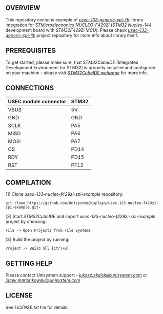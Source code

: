 OVERVIEW
--------

This repository contains example of [*usec-133-generic-spi-lib*](https://github.com/UnisystemDisplays/usec-133-generic-spi-lib) library integration for [*STMicroelectronics NUCLEO-F429ZI*](https://www.st.com/en/evaluation-tools/nucleo-f429zi.html) (*STM32 Nucleo-144* development board with *STM32F429ZI MCU*). Please check [*usec-133-generic-spi-lib*](https://github.com/UnisystemDisplays/usec-133-generic-spi-lib) project repository for more info about library itself.

PREREQUISITES
-------------

To get started, please make sure, that *STM32CubeIDE* (Integrated Development Environment for STM32) is properly installed and configured on your machine - please visit [*STM32CubeIDE webpage*](https://www.st.com/en/development-tools/stm32cubeide.html) for more info.

CONNECTIONS
-----------

|  USEC module connector | STM32 |
| ---- | ----- |
| VBUS | 5V    |
| GND  | GND   |
| SCLK | PA5   |
| MISO | PA6   |
| MOSI | PA7   |
| CS   | PD14  |
| RDY  | PD15  |
| RST  | PF12  |

COMPILATION
-----------

[1] Clone *usec-133-nucleo-f429zi-spi-example* repository:

`git clone https://github.com/UnisystemDisplays/usec-133-nucleo-f429zi-spi-example.git-`

[3] Start *STM32CubeIDE* and import *usec-133-nucleo-f429zi-spi-example* project by choosing:

`File -> Open Projects from File Systems`

[3] Build the project by running:

`Project -> Build All [Ctrl+B]`

GETTING HELP
------------

Please contact Unisystem support - [*<lukasz.skalski@unisystem.com>*](lukasz.skalski@unisystem.com) or [*<jacek.marcinkowski@unisystem.com>*](jacek.marcinkowski@unisystem.com)

LICENSE
-------

See *LICENSE.txt* file for details.